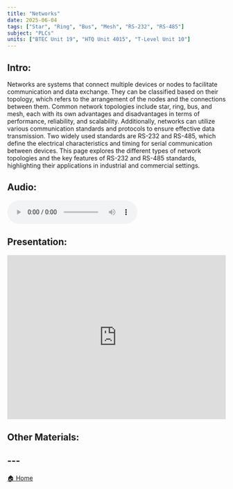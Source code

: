 ```yaml
---
title: "Networks"
date: 2025-06-04
tags: ["Star", "Ring", "Bus", "Mesh", "RS-232", "RS-485"]
subject: "PLCs"
units: ["BTEC Unit 19", "HTQ Unit 4015", "T-Level Unit 10"]
---
```


## Intro:

Networks are systems that connect multiple devices or nodes to facilitate communication and data exchange. They can be classified based on their topology, which refers to the arrangement of the nodes and the connections between them. Common network topologies include star, ring, bus, and mesh, each with its own advantages and disadvantages in terms of performance, reliability, and scalability. Additionally, networks can utilize various communication standards and protocols to ensure effective data transmission. Two widely used standards are RS-232 and RS-485, which define the electrical characteristics and timing for serial communication between devices. This page explores the different types of network topologies and the key features of RS-232 and RS-485 standards, highlighting their applications in industrial and commercial settings.

## Audio:

<audio controls>
    <source src="https://EngineeringShare.github.io/engineering-hub/audio/Network Topologies and Standards.mp3" type="audio/mpeg">
    Your browser does not support the audio element.
</audio>

## Presentation:

<div style="position: relative; width: 100%; height: 0; padding-top: 75%;">
    <iframe src="https://EngineeringShare.github.io/engineering-hub/presentations/Networks.pdf" 
        style="position: absolute; top: 0; left: 0; width: 100%; height: 100%; border: none;">
    </iframe>
</div>

## Other Materials:

## ---

<a href="https://engineeringshare.github.io/engineering-hub">🏠 Home</a>
